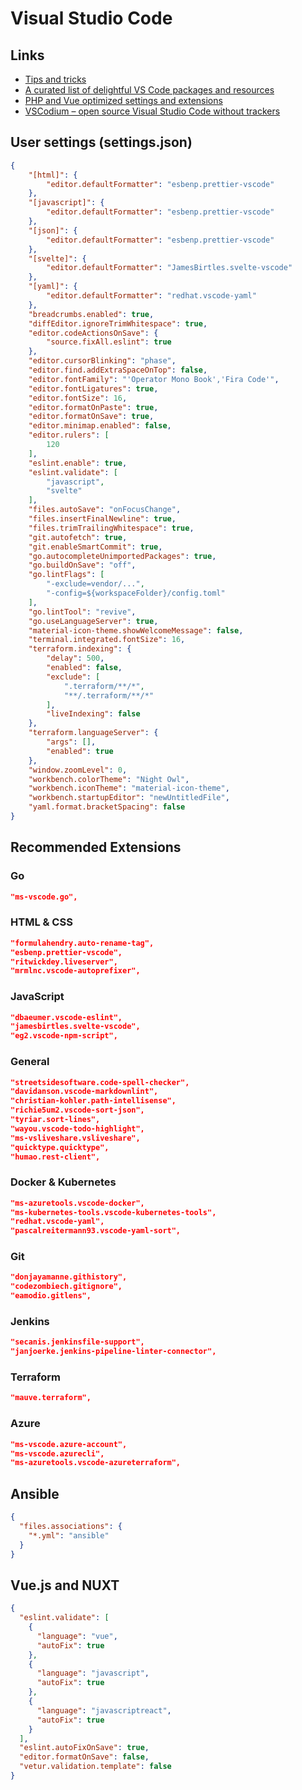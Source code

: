 # Visual Studio Code

## Links

- [Tips and tricks](https://github.com/Microsoft/vscode-tips-and-tricks)
- [A curated list of delightful VS Code packages and resources](https://github.com/viatsko/awesome-vscode)
- [PHP and Vue optimized settings and extensions](http://calebporzio.com/my-vs-code-setup-2/)
- [VSCodium – open source Visual Studio Code without trackers](https://www.fossmint.com/vscodium-clone-of-visual-studio-code-for-linux/)

## User settings (settings.json)

```json
{
    "[html]": {
        "editor.defaultFormatter": "esbenp.prettier-vscode"
    },
    "[javascript]": {
        "editor.defaultFormatter": "esbenp.prettier-vscode"
    },
    "[json]": {
        "editor.defaultFormatter": "esbenp.prettier-vscode"
    },
    "[svelte]": {
        "editor.defaultFormatter": "JamesBirtles.svelte-vscode"
    },
    "[yaml]": {
        "editor.defaultFormatter": "redhat.vscode-yaml"
    },
    "breadcrumbs.enabled": true,
    "diffEditor.ignoreTrimWhitespace": true,
    "editor.codeActionsOnSave": {
        "source.fixAll.eslint": true
    },
    "editor.cursorBlinking": "phase",
    "editor.find.addExtraSpaceOnTop": false,
    "editor.fontFamily": "'Operator Mono Book','Fira Code'",
    "editor.fontLigatures": true,
    "editor.fontSize": 16,
    "editor.formatOnPaste": true,
    "editor.formatOnSave": true,
    "editor.minimap.enabled": false,
    "editor.rulers": [
        120
    ],
    "eslint.enable": true,
    "eslint.validate": [
        "javascript",
        "svelte"
    ],
    "files.autoSave": "onFocusChange",
    "files.insertFinalNewline": true,
    "files.trimTrailingWhitespace": true,
    "git.autofetch": true,
    "git.enableSmartCommit": true,
    "go.autocompleteUnimportedPackages": true,
    "go.buildOnSave": "off",
    "go.lintFlags": [
        "-exclude=vendor/...",
        "-config=${workspaceFolder}/config.toml"
    ],
    "go.lintTool": "revive",
    "go.useLanguageServer": true,
    "material-icon-theme.showWelcomeMessage": false,
    "terminal.integrated.fontSize": 16,
    "terraform.indexing": {
        "delay": 500,
        "enabled": false,
        "exclude": [
            ".terraform/**/*",
            "**/.terraform/**/*"
        ],
        "liveIndexing": false
    },
    "terraform.languageServer": {
        "args": [],
        "enabled": true
    },
    "window.zoomLevel": 0,
    "workbench.colorTheme": "Night Owl",
    "workbench.iconTheme": "material-icon-theme",
    "workbench.startupEditor": "newUntitledFile",
    "yaml.format.bracketSpacing": false
}
```

## Recommended Extensions

### Go

```json
"ms-vscode.go",
```

### HTML & CSS

```json
"formulahendry.auto-rename-tag",
"esbenp.prettier-vscode",
"ritwickdey.liveserver",
"mrmlnc.vscode-autoprefixer",
```

### JavaScript

```json
"dbaeumer.vscode-eslint",
"jamesbirtles.svelte-vscode",
"eg2.vscode-npm-script",
```

### General

```json
"streetsidesoftware.code-spell-checker",
"davidanson.vscode-markdownlint",
"christian-kohler.path-intellisense",
"richie5um2.vscode-sort-json",
"tyriar.sort-lines",
"wayou.vscode-todo-highlight",
"ms-vsliveshare.vsliveshare",
"quicktype.quicktype",
"humao.rest-client",
```

### Docker & Kubernetes

```json
"ms-azuretools.vscode-docker",
"ms-kubernetes-tools.vscode-kubernetes-tools",
"redhat.vscode-yaml",
"pascalreitermann93.vscode-yaml-sort",
```

### Git

```json
"donjayamanne.githistory",
"codezombiech.gitignore",
"eamodio.gitlens",
```

### Jenkins

```json
"secanis.jenkinsfile-support",
"janjoerke.jenkins-pipeline-linter-connector",
```

### Terraform

```json
"mauve.terraform",
```

### Azure

```json
"ms-vscode.azure-account",
"ms-vscode.azurecli",
"ms-azuretools.vscode-azureterraform",
```

## Ansible

```json
{
  "files.associations": {
    "*.yml": "ansible"
  }
}
```

## Vue.js and NUXT

```json
{
  "eslint.validate": [
    {
      "language": "vue",
      "autoFix": true
    },
    {
      "language": "javascript",
      "autoFix": true
    },
    {
      "language": "javascriptreact",
      "autoFix": true
    }
  ],
  "eslint.autoFixOnSave": true,
  "editor.formatOnSave": false,
  "vetur.validation.template": false
}
```
